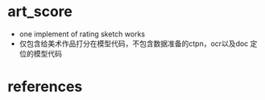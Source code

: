 # art_score
- one implement of rating sketch works
- 仅包含给美术作品打分在模型代码，不包含数据准备的ctpn，ocr以及doc 定位的模型代码

# references

